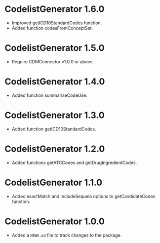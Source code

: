 # CodelistGenerator 1.6.0
* Improved getICD10StandardCodes function.
* Added function codesFromConceptSet.

# CodelistGenerator 1.5.0
* Require CDMConnector v1.0.0 or above.

# CodelistGenerator 1.4.0
* Added function summariseCodeUse.

# CodelistGenerator 1.3.0
* Added function getICD10StandardCodes.

# CodelistGenerator 1.2.0
* Added functions getATCCodes and getDrugIngredientCodes. 

# CodelistGenerator 1.1.0
* Added exactMatch and includeSequela options to getCandidateCodes function.

# CodelistGenerator 1.0.0
* Added a `NEWS.md` file to track changes to the package.
